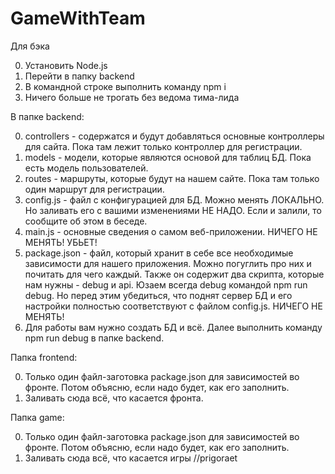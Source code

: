 # GameWithTeam
Для бэка

00) Установить Node.js
01) Перейти в папку backend
10) В командной строке выполнить команду npm i
11) Ничего больше не трогать без ведома тима-лида

В папке backend:

00) controllers - содержатся и будут добавляться основные контроллеры для сайта. Пока там лежит только контроллер для регистрации.
01) models - модели, которые являются основой для таблиц БД. Пока есть модель пользователей.
10) routes - маршруты, которые будут на нашем сайте. Пока там только один маршрут для регистрации.
11) config.js - файл с конфигурацией для БД. Можно менять ЛОКАЛЬНО. Но заливать его с вашими изменениями НЕ НАДО. Если и залили, то сообщите об этом в беседе.
100) main.js - основные сведения о самом веб-приложении. НИЧЕГО НЕ МЕНЯТЬ! УБЬЕТ!
101) package.json - файл, который хранит в себе все необходимые зависимости для нашего приложения. Можно погуглить про них и почитать для чего каждый. Также он содержит два скрипта, которые нам нужны - debug и api. Юзаем всегда debug командой npm run debug. Но перед этим убедиться, что поднят сервер БД и его настройки полностью соответствуют с файлом config.js. НИЧЕГО НЕ МЕНЯТЬ!
110) Для работы вам нужно создать БД и всё. Далее выполнить команду npm run debug в папке backend.

Папка frontend:

00) Только один файл-заготовка package.json для зависимостей во фронте. Потом объясню, если надо будет, как его заполнить.
01) Заливать сюда всё, что касается фронта.

Папка game:

00) Только один файл-заготовка package.json для зависимостей во фронте. Потом объясню, если надо будет, как его заполнить.
01) Заливать сюда всё, что касается игры
//prigoraet